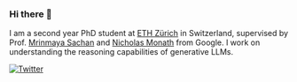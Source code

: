 ### Hi there 👋

I am a second year PhD student at [ETH Zürich](http://www.mrinmaya.io/) in Switzerland, supervised by Prof. [Mrinmaya Sachan](https://www.mrinmaya.io/) and [Nicholas Monath](https://people.cs.umass.edu/~nmonath/) from Google. I work on understanding the reasoning capabilities of generative LLMs.

[![Twitter](https://img.shields.io/twitter/url/https/twitter.com/cloudposse.svg?style=social&label=Follow%20%40JupyterAI)](https://twitter.com/JupyterAI)

